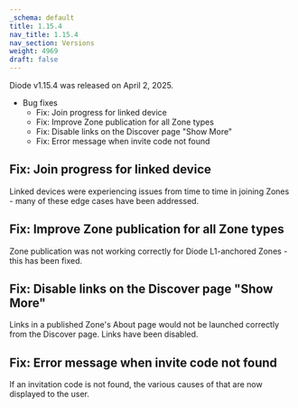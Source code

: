 ```yaml
---
_schema: default
title: 1.15.4
nav_title: 1.15.4
nav_section: Versions
weight: 4969
draft: false
---
```

Diode v1.15.4 was released on April 2, 2025.

* Bug fixes
  * Fix: Join progress for linked device
  * Fix: Improve Zone publication for all Zone types
  * Fix: Disable links on the Discover page "Show More"
  * Fix: Error message when invite code not found

## Fix: Join progress for linked device

Linked devices were experiencing issues from time to time in joining Zones - many of these edge cases have been addressed.

## Fix: Improve Zone publication for all Zone types

Zone publication was not working correctly for Diode L1-anchored Zones - this has been fixed.

## Fix: Disable links on the Discover page "Show More"

Links in a published Zone's About page would not be launched correctly from the Discover page.  Links have been disabled.

## Fix: Error message when invite code not found

If an invitation code is not found, the various causes of that are now displayed to the user.

##